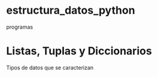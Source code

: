 # estructura_datos_python
programas

# Listas, Tuplas y Diccionarios
Tipos de datos que se caracterizan 